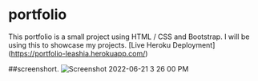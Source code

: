 # portfolio
This  portfolio is a small project using HTML / CSS and Bootstrap.
I will be using this to showcase my projects.
[Live Heroku Deployment] (https://portfolio-leashia.herokuapp.com/)


##screenshort.
![Screenshot 2022-06-21 3 26 00 PM](https://user-images.githubusercontent.com/71715738/174891561-22c62127-7290-4f40-9929-a37978cd3d7e.png)
